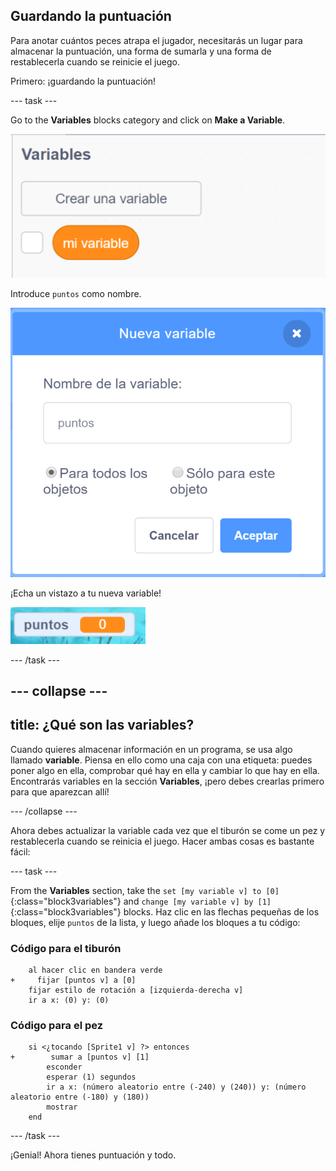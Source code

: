 ## Guardando la puntuación

Para anotar cuántos peces atrapa el jugador, necesitarás un lugar para almacenar la puntuación, una forma de sumarla y una forma de restablecerla cuando se reinicie el juego.

Primero: ¡guardando la puntuación!

\--- task \---

Go to the **Variables** blocks category and click on **Make a Variable**.

![](images/catch5.png)

Introduce `puntos` como nombre.

![](images/catch6.png)

¡Echa un vistazo a tu nueva variable!

![La variable Puntos se muestra en el escenario](images/scoreVariableStage.png)

\--- /task \---

## \--- collapse \---

## title: ¿Qué son las variables?

Cuando quieres almacenar información en un programa, se usa algo llamado **variable**. Piensa en ello como una caja con una etiqueta: puedes poner algo en ella, comprobar qué hay en ella y cambiar lo que hay en ella. Encontrarás variables en la sección **Variables**, ¡pero debes crearlas primero para que aparezcan allí!

\--- /collapse \---

Ahora debes actualizar la variable cada vez que el tiburón se come un pez y restablecerla cuando se reinicia el juego. Hacer ambas cosas es bastante fácil:

\--- task \---

From the **Variables** section, take the `set [my variable v] to [0]`{:class="block3variables"} and `change [my variable v] by [1]`{:class="block3variables"} blocks. Haz clic en las flechas pequeñas de los bloques, elije `puntos` de la lista, y luego añade los bloques a tu código:

### Código para el tiburón

```blocks3
    al hacer clic en bandera verde
+     fijar [puntos v] a [0]
    fijar estilo de rotación a [izquierda-derecha v]
    ir a x: (0) y: (0)
```

### Código para el pez

```blocks3
    si <¿tocando [Sprite1 v] ?> entonces
+        sumar a [puntos v] [1]
        esconder
        esperar (1) segundos
        ir a x: (número aleatorio entre (-240) y (240)) y: (número aleatorio entre (-180) y (180))
        mostrar
    end
```

\--- /task \---

¡Genial! Ahora tienes puntuación y todo.
